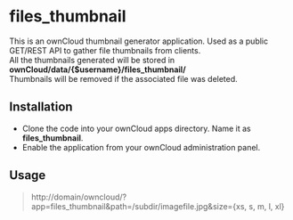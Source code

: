 files_thumbnail
==================

This is an ownCloud thumbnail generator application. Used as a public GET/REST API to gather file thumbnails from clients.<br />
All the thumbnails generated will be stored in __ownCloud/data/{$username}/files_thumbnail/__<br />
Thumbnails will be removed if the associated file was deleted.

## Installation
* Clone the code into your ownCloud apps directory. Name it as __files_thumbnail__.
* Enable the application from your ownCloud administration panel.

## Usage
> http://domain/owncloud/?app=files_thumbnail&path=/subdir/imagefile.jpg&size={xs, s, m, l, xl}
